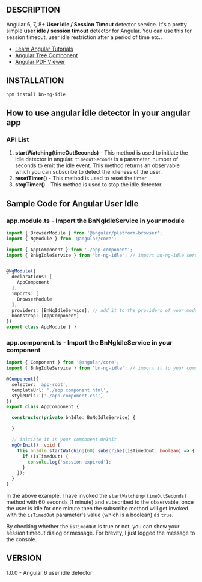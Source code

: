 ## DESCRIPTION
Angular 6, 7, 8+ **User Idle / Session Timout** detector service. It's a pretty simple **user idle / session timout** detector for Angular. You can use this for session timeout, user idle restriction after a period of time etc..

- [Learn Angular Tutorials](http://bearnithi.com/)
- [Angular Tree Component](https://www.npmjs.com/package/bn-ng-tree-lib)
- [Angular PDF Viewer](https://www.npmjs.com/package/bn-ng-pdf-viewer)

## INSTALLATION
```sh
npm install bn-ng-idle
```

## How to use angular idle detector in your angular app

### API List
1. **startWatching(timeOutSeconds)** - This method is used to initiate the idle detector in angular. `timeoutSeconds` is a parameter, number of seconds to emit the idle event. This method returns an observable which you can subscribe to detect the idleness of the user.
2. **resetTimer()** - This method is used to reset the timer
3. **stopTimer()** - This method is used to stop the idle detector.



## Sample Code for Angular User Idle

### app.module.ts - Import the BnNgIdleService in your module

```typescript
import { BrowserModule } from '@angular/platform-browser';
import { NgModule } from '@angular/core';

import { AppComponent } from './app.component';
import { BnNgIdleService } from 'bn-ng-idle'; // import bn-ng-idle service


@NgModule({
  declarations: [
    AppComponent
  ],
  imports: [
    BrowserModule
  ],
  providers: [BnNgIdleService], // add it to the providers of your module
  bootstrap: [AppComponent]
})
export class AppModule { }

```


### app.component.ts - Import the BnNgIdleService in your component

```typescript
import { Component } from '@angular/core';
import { BnNgIdleService } from 'bn-ng-idle'; // import it to your component

@Component({
  selector: 'app-root',
  templateUrl: './app.component.html',
  styleUrls: ['./app.component.css']
})
export class AppComponent {

  constructor(private bnIdle: BnNgIdleService) {

  }

  // initiate it in your component OnInit
  ngOnInit(): void {
    this.bnIdle.startWatching(60).subscribe((isTimedOut: boolean) => {
      if (isTimedOut) {
        console.log('session expired');
      }
    });
  }
}

```

In the above example, I have invoked the `startWatching(timeOutSeconds)` method with 60 seconds (1 minute) and subscribed to the observable, once the user is idle for one minute then the subscribe method will get invoked with the `isTimedOut` parameter's value (which is a boolean) as `true`.

By checking whether the `isTimedOut` is true or not, you can show your session timeout dialog or message. For brevity, I just logged the message to the console.

## VERSION

1.0.0 - Angular 6 user idle detector
